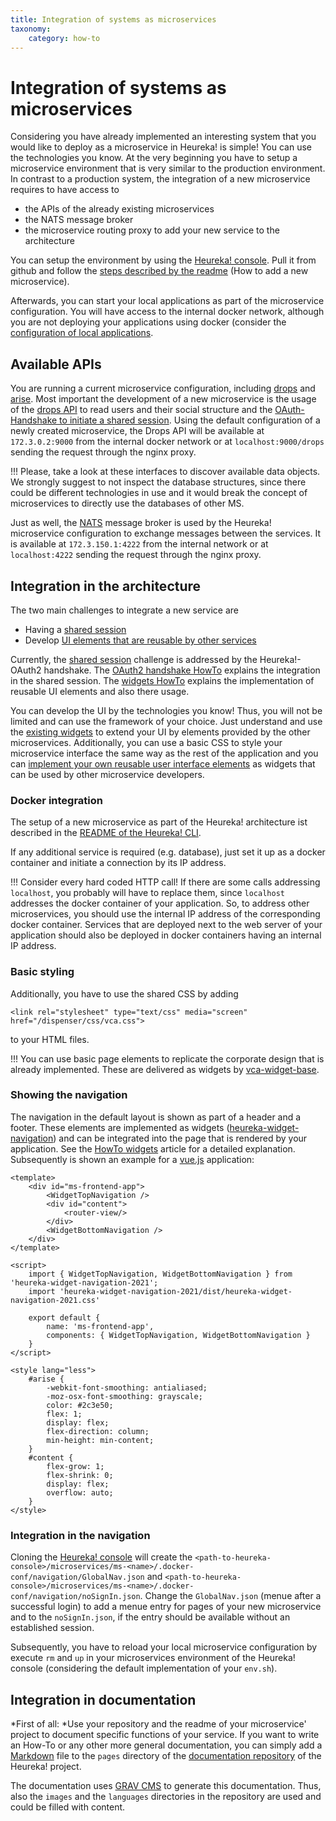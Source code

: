 ```yaml
---
title: Integration of systems as microservices
taxonomy:
    category: how-to
---
```

# Integration of systems as microservices
Considering you have already implemented an interesting system that you would like to deploy as a microservice in Heureka! is simple!
You can use the technologies you know. At the very beginning you have to setup a microservice environment that is very similar to the production environment.
In contrast to a production system, the integration of a new microservice requires to have access to 
* the APIs of the already existing microservices
* the NATS message broker
* the microservice routing proxy to add your new service to the architecture

You can setup the environment by using the [Heureka! console](https://github.com/SOTETO/heureka). Pull it from github and follow the [steps described by the readme](https://github.com/SOTETO/heureka#how-to-add-a-new-microservice) (How to add a new microservice). 

Afterwards, you can start your local applications as part of the microservice configuration. You will have access to the internal docker network, although you are not deploying your applications using docker (consider the [configuration of local applications](https://github.com/SOTETO/heureka#configure-local-applications).

## Available APIs
You are running a current microservice configuration, including [drops](https://github.com/SOTETO/drops) and [arise](https://github.com/SOTETO/arise). Most important the development of a new microservice is the usage of the [drops API](https://github.com/SOTETO/drops#webservice) to read users and their social structure and the [OAuth-Handshake to initiate a shared session](https://github.com/SOTETO/drops#oauth2-based-session-handshake).
Using the default configuration of a newly created microservice, the Drops API will be available at `172.3.0.2:9000` from the internal docker network or at `localhost:9000/drops` sending the request through the nginx proxy.

!!! Please, take a look at these interfaces to discover available data objects. We strongly suggest to not inspect the database structures, since there could be different technologies in use and it would break the concept of microservices to directly use the databases of other MS.

Just as well, the [NATS](https://nats.io/) message broker is used by the Heureka! microservice configuration to exchange messages between the services. It is available at `172.3.150.1:4222` from the internal network or at `localhost:4222` sending the request through the nginx proxy.

## Integration in the architecture
The two main challenges to integrate a new service are 
* Having a [shared session](../../architecture/shared-session)
* Develop [UI elements that are reusable by other services](../../architecture/dUIfc#widgets)

Currently, the [shared session](../../architecture/shared-session) challenge is addressed by the Heureka!-OAuth2 handshake. The [OAuth2 handshake HowTo](../oauth2-handshake) explains the integration in the shared session. The [widgets HowTo](../widgets) explains the implementation of reusable UI elements and also there usage.

You can develop the UI by the technologies you know! Thus, you will not be limited and can use the framework of your choice. Just understand and use the [existing widgets](../../architecture/dUIfc#widgets) to extend your UI by elements provided by the other microservices. Additionally, you can use a basic CSS to style your microservice interface the same way as the rest of the application and you can [implement your own reusable user interface elements](../widgets) as widgets that can be used by other microservice developers.

### Docker integration
The setup of a new microservice as part of the Heureka! architecture ist described in the [README of the Heureka! CLI](https://github.com/SOTETO/heureka#how-to-add-a-new-microservice).

If any additional service is required (e.g. database), just set it up as a docker container and initiate a connection by its IP address.

!!! Consider every hard coded HTTP call! If there are some calls addressing `localhost`, you probably will have to replace them, since `localhost` addresses the docker container of your application. So, to address other microservices, you should use the internal IP address of the corresponding docker container. Services that are deployed next to the web server of your application should also be deployed in docker containers having an internal IP address.

### Basic styling
Additionally, you have to use the shared CSS by adding
```
<link rel="stylesheet" type="text/css" media="screen" href="/dispenser/css/vca.css">
```
to your HTML files.

!!! You can use basic page elements to replicate the corporate design that is already implemented. These are delivered as widgets by [vca-widget-base](https://github.com/SOTETO/vca-widget-base?target=_blank).

### Showing the navigation
The navigation in the default layout is shown as part of a header and a footer. These elements are implemented as widgets ([heureka-widget-navigation](https://github.com/SOTETO/heureka-widget-navigation-2021?target=_blank)) and can be integrated into the page that is rendered by your application. See the [HowTo widgets](../widgets) article for a detailed explanation. Subsequently is shown an example for a [vue.js](https://vuejs.org/?target=_blank) application:
```
<template>
    <div id="ms-frontend-app">
        <WidgetTopNavigation />
        <div id="content">
            <router-view/>
        </div>
        <WidgetBottomNavigation />
    </div>
</template>

<script>
    import { WidgetTopNavigation, WidgetBottomNavigation } from 'heureka-widget-navigation-2021';
    import 'heureka-widget-navigation-2021/dist/heureka-widget-navigation-2021.css'
    
    export default {
        name: 'ms-frontend-app',
        components: { WidgetTopNavigation, WidgetBottomNavigation }
    }
</script>

<style lang="less">
    #arise {
        -webkit-font-smoothing: antialiased;
        -moz-osx-font-smoothing: grayscale;
        color: #2c3e50;
        flex: 1;
        display: flex;
        flex-direction: column;
        min-height: min-content;
    }
    #content {
        flex-grow: 1;
        flex-shrink: 0;	
        display: flex;
        overflow: auto;
    }
</style>
```

### Integration in the navigation
Cloning the [Heureka! console](https://github.com/SOTETO/heureka) will create the `<path-to-heureka-console>/microservices/ms-<name>/.docker-conf/navigation/GlobalNav.json` and 
`<path-to-heureka-console>/microservices/ms-<name>/.docker-conf/navigation/noSignIn.json`. Change the `GlobalNav.json` (menue after a successful login) to add a menue entry for pages of your new microservice and to the `noSignIn.json`, if the entry should be available without an established session.

Subsequently, you have to reload your local microservice configuration by execute `rm` and `up` in your microservices  environment of the Heureka! console (considering the default implementation of your `env.sh`).

## Integration in documentation
*First of all: *Use your repository and the readme of your microservice' project to document specific functions of your service. If you want to write an How-To or 
any other more general documentation, you can simply add a [Markdown](https://www.markdownguide.org/basic-syntax/) file to the `pages` directory of the [documentation 
repository](https://github.com/SOTETO/docu) of the Heureka! project.

The documentation uses [GRAV CMS](https://getgrav.org/) to generate this documentation. Thus, also the `images` and the `languages` directories in the repository are used and could be filled with content.